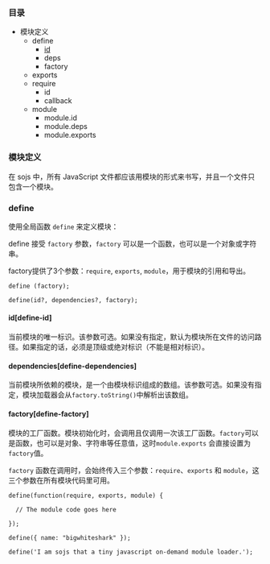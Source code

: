 ### 目录

* 模块定义
    * define
        * [id](#define-id)
        * deps
        * factory
    * exports
    * require
        * id
        * callback
    * module
        * module.id
        * module.deps
        * module.exports

### 模块定义

在 sojs 中，所有 JavaScript 文件都应该用模块的形式来书写，并且一个文件只包含一个模块。

### define 

使用全局函数 `define` 来定义模块：

define 接受 `factory` 参数，`factory` 可以是一个函数，也可以是一个对象或字符串。

factory提供了3个参数：`require`, `exports`, `module`，用于模块的引用和导出。
  
    define (factory);

    define(id?, dependencies?, factory);

#### id[define-id]

 当前模块的唯一标识。该参数可选。如果没有指定，默认为模块所在文件的访问路径。如果指定的话，必须是顶级或绝对标识（不能是相对标识）。

#### dependencies[define-dependencies]

当前模块所依赖的模块，是一个由模块标识组成的数组。该参数可选。如果没有指定，模块加载器会从`factory.toString()`中解析出该数组。

#### factory[define-factory]

模块的工厂函数。模块初始化时，会调用且仅调用一次该工厂函数。`factory`可以是函数，也可以是对象、字符串等任意值，这时`module.exports` 会直接设置为`factory`值。

`factory` 函数在调用时，会始终传入三个参数：`require`、`exports` 和 `module`，这三个参数在所有模块代码里可用。

    define(function(require, exports, module) {

      // The module code goes here
      
    });

    define({ name: "bigwhiteshark" });

    define('I am sojs that a tiny javascript on-demand module loader.');